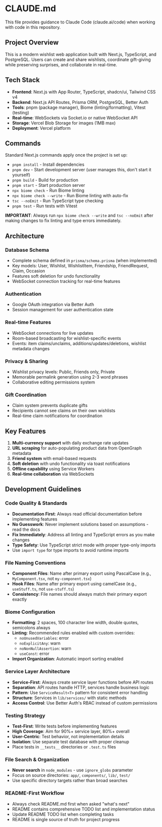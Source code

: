 # CLAUDE.md

This file provides guidance to Claude Code (claude.ai/code) when working with code in this repository.

## Project Overview

This is a modern wishlist web application built with Next.js, TypeScript, and PostgreSQL. Users can create and share wishlists, coordinate gift-giving while preserving surprises, and collaborate in real-time.

## Tech Stack

- **Frontend**: Next.js with App Router, TypeScript, shadcn/ui, Tailwind CSS v4
- **Backend**: Next.js API Routes, Prisma ORM, PostgreSQL, Better Auth
- **Tools**: pnpm (package manager), Biome (linting/formatting), Vitest (testing)
- **Real-time**: WebSockets via Socket.io or native WebSocket API
- **Storage**: Vercel Blob Storage for images (1MB max)
- **Deployment**: Vercel platform

## Commands

Standard Next.js commands apply once the project is set up:

- `pnpm install` - Install dependencies
- `pnpm dev` - Start development server (user manages this, don't start it yourself)
- `pnpm build` - Build for production
- `pnpm start` - Start production server
- `npx biome check` - Run Biome linting
- `npx biome check --write` - Run Biome linting with auto-fix
- `tsc --noEmit` - Run TypeScript type checking
- `pnpm test` - Run tests with Vitest

**IMPORTANT**: Always run `npx biome check --write` and `tsc --noEmit` after making changes to fix linting and type errors immediately.

## Architecture

### Database Schema
- Complete schema defined in `prisma/schema.prisma` (when implemented)
- Key models: User, Wishlist, WishlistItem, Friendship, FriendRequest, Claim, Occasion
- Features soft deletion for undo functionality
- WebSocket connection tracking for real-time features

### Authentication
- Google OAuth integration via Better Auth
- Session management for user authentication state

### Real-time Features
- WebSocket connections for live updates
- Room-based broadcasting for wishlist-specific events
- Events: item claims/unclaims, additions/updates/deletions, wishlist metadata changes

### Privacy & Sharing
- Wishlist privacy levels: Public, Friends only, Private
- Memorable permalink generation using 2-3 word phrases
- Collaborative editing permissions system

### Gift Coordination
- Claim system prevents duplicate gifts
- Recipients cannot see claims on their own wishlists
- Real-time claim notifications for coordination

## Key Features

1. **Multi-currency support** with daily exchange rate updates
2. **URL scraping** for auto-populating product data from OpenGraph metadata
3. **Friend system** with email-based requests
4. **Soft deletion** with undo functionality via toast notifications
5. **Offline capability** using Service Workers
6. **Real-time collaboration** via WebSockets

## Development Guidelines

### Code Quality & Standards
- **Documentation First**: Always read official documentation before implementing features
- **No Guesswork**: Never implement solutions based on assumptions - read the docs
- **Fix Immediately**: Address all linting and TypeScript errors as you make changes
- **Type Safety**: Use TypeScript strict mode with proper type-only imports
- Use `import type` for type imports to avoid runtime imports

### File Naming Conventions
- **Component Files**: Name after primary export using PascalCase (e.g., `MyComponent.tsx`, not `my-component.tsx`)
- **Hook Files**: Name after primary export using camelCase (e.g., `useStuff.ts`, not `use-stuff.ts`)
- **Consistency**: File names should always match their primary export exactly

### Biome Configuration
- **Formatting**: 2 spaces, 100 character line width, double quotes, semicolons always
- **Linting**: Recommended rules enabled with custom overrides:
  - `noUnusedVariables`: error
  - `noExplicitAny`: warn
  - `noNonNullAssertion`: warn
  - `useConst`: error
- **Import Organization**: Automatic import sorting enabled

### Service Layer Architecture
- **Service-First**: Always create service layer functions before API routes
- **Separation**: API routes handle HTTP, services handle business logic
- **Pattern**: Use `ServiceResult<T>` pattern for consistent error handling
- **Structure**: Services in `lib/services/` with static methods
- **Access Control**: Use Better Auth's RBAC instead of custom permissions

### Testing Strategy
- **Test-First**: Write tests before implementing features
- **High Coverage**: Aim for 90%+ service layer, 80%+ overall
- **User-Centric**: Test behavior, not implementation details
- **Isolation**: Use separate test database with proper cleanup
- Place tests in `__tests__` directories or `.test.ts` files

### File Search & Organization
- **Never search** in `node_modules` - use `ignore_globs` parameter
- Focus on source directories: `app/`, `components/`, `lib/`, `test/`
- Use specific directory targets rather than broad searches

### README-First Workflow
- Always check README.md first when asked "what's next"
- README contains comprehensive TODO list and implementation status
- Update README TODO list when completing tasks
- README is single source of truth for project progress